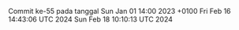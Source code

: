 Commit ke-55 pada tanggal Sun Jan 01 14:00 2023 +0100
Fri Feb 16 14:43:06 UTC 2024
Sun Feb 18 10:10:13 UTC 2024
